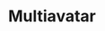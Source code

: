 ---
codehost: https://github.com/https://github.com/multiavatar/Multiavatar
facebook: https://facebook.com/multiavatar
instagram: https://instagram.com/multiavatarcom
logohandle: multiavatar
pinterest: https://pinterest.com/multiavatar
sort: multiavatar
title: Multiavatar
twitter: https://x.com/multiavatarcom
website: https://multiavatar.com/
---